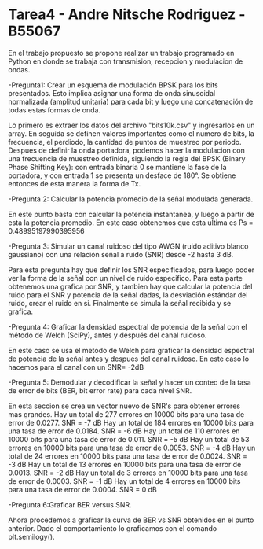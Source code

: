 # Tarea4 - Andre Nitsche Rodriguez - B55067
En el trabajo  propuesto se propone realizar un trabajo programado en Python en donde se trabaja con transmision, recepcion y modulacion de ondas.

-Pregunta1: Crear un esquema de modulación BPSK para los bits presentados. Esto implica asignar una forma de onda sinusoidal normalizada (amplitud unitaria) para cada bit y 
luego una concatenación de todas estas formas de onda.

Lo primero es extraer los datos del archivo "bits10k.csv" y ingresarlos en un array. En seguida se definen valores importantes como el numero de bits, la frecuencia, el 
perdiodo, la cantidad de puntos de muestreo por periodo. Despues de definir la onda portadora, podemos hacer la modulacion con una frecuencia de muestreo definida, siguiendo la 
regla del BPSK (Binary Phase Shifting Key): con entrada binaria 0 se mantiene la fase de la portadora, y con entrada 1 se presenta un desface de 180°.
Se obtiene entonces de esta manera la forma de Tx.


-Pregunta 2: Calcular la potencia promedio de la señal modulada generada.

En este punto basta con calcular la potencia instantanea, y luego a partir de esta la potencia promedio.
En este caso obtenemos que esta ultima es Ps = 0.48995197990395956


-Pregunta 3: Simular un canal ruidoso del tipo AWGN (ruido aditivo blanco gaussiano) con una relación señal a ruido (SNR) desde -2 hasta 3 dB.

Para esta pregunta hay que definir los SNR especificados, para luego poder ver la forma de la señal con un nivel de ruido especifico.
Para esta parte obtenemos una grafica por SNR, y tambien hay que calcular la potencia del ruido para el SNR y potencia de la señal dadas, la desviación estándar del ruido,
crear el ruido en si. Finalmente se simula la señal recibida y se grafica.

-Pregunta 4: Graficar la densidad espectral de potencia de la señal con el método de Welch (SciPy), antes y después del canal ruidoso.

En este caso se usa el metodo de Welch para graficar la densidad espectral de potencia de la señal antes y despues del canal ruidoso. En este caso lo hacemos para el canal con un SNR= -2dB


-Pregunta 5: Demodular y decodificar la señal y hacer un conteo de la tasa de error de bits (BER, bit error rate) para cada nivel SNR.

En esta seccion se crea un vector nuevo de SNR's para obtener errores mas grandes. 
Hay un total de 277 errores en 10000 bits para una tasa de error de 0.0277. SNR = -7 dB
Hay un total de 184 errores en 10000 bits para una tasa de error de 0.0184. SNR = -6 dB
Hay un total de 110 errores en 10000 bits para una tasa de error de 0.011. SNR = -5 dB
Hay un total de 53 errores en 10000 bits para una tasa de error de 0.0053. SNR = -4 dB
Hay un total de 24 errores en 10000 bits para una tasa de error de 0.0024. SNR = -3 dB
Hay un total de 13 errores en 10000 bits para una tasa de error de 0.0013. SNR = -2 dB
Hay un total de 3 errores en 10000 bits para una tasa de error de 0.0003. SNR = -1 dB
Hay un total de 4 errores en 10000 bits para una tasa de error de 0.0004. SNR = 0 dB


-Pregunta 6:Graficar BER versus SNR.

Ahora procedemos a graficar la curva de BER vs SNR obtenidos en el punto anterior. Dado el comportamiento lo graficamos con el comando plt.semilogy().

